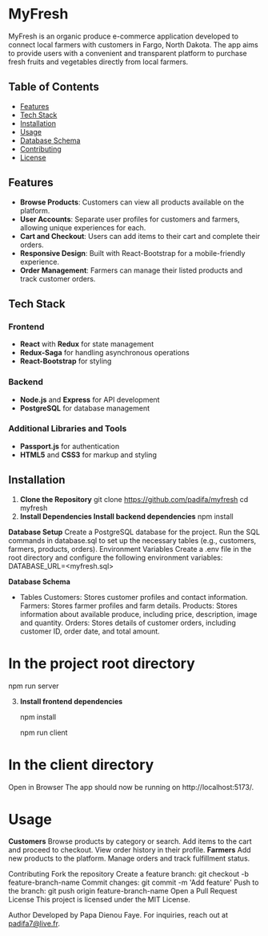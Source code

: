 # MyFresh

MyFresh is an organic produce e-commerce application developed to connect local farmers with customers in Fargo, North Dakota. The app aims to provide users with a convenient and transparent platform to purchase fresh fruits and vegetables directly from local farmers.

## Table of Contents

- [Features](#features)
- [Tech Stack](#tech-stack)
- [Installation](#installation)
- [Usage](#usage)
- [Database Schema](#database-schema)
- [Contributing](#contributing)
- [License](#license)

## Features

- **Browse Products**: Customers can view all products available on the platform.
- **User Accounts**: Separate user profiles for customers and farmers, allowing unique experiences for each.
- **Cart and Checkout**: Users can add items to their cart and complete their orders.
- **Responsive Design**: Built with React-Bootstrap for a mobile-friendly experience.
- **Order Management**: Farmers can manage their listed products and track customer orders.

## Tech Stack

### Frontend

- **React** with **Redux** for state management
- **Redux-Saga** for handling asynchronous operations
- **React-Bootstrap** for styling

### Backend

- **Node.js** and **Express** for API development
- **PostgreSQL** for database management

### Additional Libraries and Tools

- **Passport.js** for authentication
- **HTML5** and **CSS3** for markup and styling

## Installation

1. **Clone the Repository**
   git clone https://github.com/padifa/myfresh
   cd myfresh
2. **Install Dependencies Install backend dependencies**
   npm install

**Database Setup**
Create a PostgreSQL database for the project.
Run the SQL commands in database.sql to set up the necessary tables (e.g., customers, farmers, products, orders).
Environment Variables Create a .env file in the root directory and configure the following environment variables:
DATABASE_URL=<myfresh.sql>

**Database Schema**

- Tables
  Customers: Stores customer profiles and contact information.
  Farmers: Stores farmer profiles and farm details.
  Products: Stores information about available produce, including price, description, image and quantity.
  Orders: Stores details of customer orders, including customer ID, order date, and total amount.

# In the project root directory

npm run server

3. **Install frontend dependencies**

   npm install

   npm run client

# In the client directory

Open in Browser The app should now be running on http://localhost:5173/.

# Usage

**Customers**
Browse products by category or search.
Add items to the cart and proceed to checkout.
View order history in their profile.
**Farmers**
Add new products to the platform.
Manage orders and track fulfillment status.

Contributing
Fork the repository
Create a feature branch: git checkout -b feature-branch-name
Commit changes: git commit -m 'Add feature'
Push to the branch: git push origin feature-branch-name
Open a Pull Request
License
This project is licensed under the MIT License.

Author
Developed by Papa Dienou Faye. For inquiries, reach out at padifa7@live.fr.
